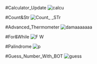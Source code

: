 #Calculator_Update
![calcu](https://github.com/ArmanGeramiBW/python_course/assets/137865421/e4fc27be-7a8c-4558-89d1-14b3239397b9)

#Count&Str
![Count_ _STr](https://github.com/ArmanGeramiBW/python_course/assets/137865421/942ad2b5-7985-482e-86fa-459ab4f334b7)

#Advanced_Thermometer
![damaaaaaaa](https://github.com/ArmanGeramiBW/python_course/assets/137865421/6cee3fee-9784-4192-9eb6-6b26d1c66383)

#For&While
![F   W](https://github.com/ArmanGeramiBW/python_course/assets/137865421/d4874e6f-4ba0-4de7-86db-4f10d11d94c7)

#Palindrome
![p](https://github.com/ArmanGeramiBW/python_course/assets/137865421/94db5b16-16f3-4486-b1ee-5caa4ccf8dd1)

#Guess_Number_With_BOT
![guess ](https://github.com/ArmanGeramiBW/python_course/assets/137865421/4209df0b-44e7-448a-adbc-0d0e94eda55a)
